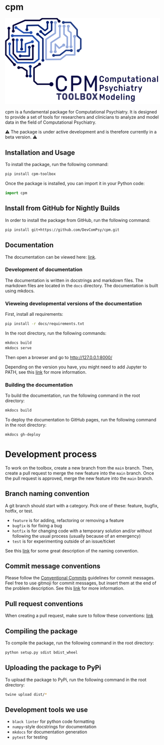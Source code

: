 # cpm

![the toolbox logo](./docs/img/cpm-logo.png)

cpm is a fundamental package for Computational Psychiatry. It is designed to provide a set of tools for researchers and clinicians to analyze and model data in the field of Computational Psychiatry.

:warning: The package is under active development and is therefore currently in a beta version. :warning:

## Installation and Usage

To install the package, run the following command:

```bash
pip install cpm-toolbox
```

Once the package is installed, you can import it in your Python code:

```python
import cpm
```

## Install from GitHub for Nightly Builds

In order to install the package from GitHub, run the following command:

```bash
pip install git+https://github.com/DevComPsy/cpm.git
```

## Documentation

The documentation can be viewed here: [link](https://devcompsy.github.io/cpm/).

### Development of documentation

The documentation is written in docstrings and markdown files. The markdown files are located in the `docs` directory. The documentation is built using mkdocs.

### Vieweing developmental versions of the documentation

First, install all requirements:

```bash
pip install -r docs/requirements.txt
```

In the root directory, run the following commands:

```bash
mkdocs build
mkdocs serve
```

Then open a browser and go to <http://127.0.0.1:8000/>

Depending on the version you have, you might need to add Jupyter to PATH, see this [link](https://github.com/jupyter/nbconvert/issues/1773#issuecomment-1283852572) for more information.

### Building the documentation

To build the documentation, run the following command in the root directory:

```bash
mkdocs build
```

To deploy the documentation to GitHub pages, run the following command in the root directory:

```bash
mkdocs gh-deploy
```

# Development process

To work on the toolbox, create a new branch from the `main` branch. Then, create a pull request to merge the new feature into the `main` branch. Once the pull request is approved, merge the new feature into the `main` branch.

## Branch naming convention

A git branch should start with a category. Pick one of these: feature, bugfix, hotfix, or test.

* `feature` is for adding, refactoring or removing a feature
* `bugfix` is for fixing a bug
* `hotfix` is for changing code with a temporary solution and/or without following the usual process (usually because of an emergency)
* `test` is for experimenting outside of an issue/ticket

See this [link](https://dev.to/couchcamote/git-branching-name-convention-cch) for some great description of the naming convention.

## Commit message conventions

Please follow the [Conventional Commits](https://www.conventionalcommits.org/en/v1.0.0/#summary) guidelines for commit messages.
Feel free to use gitmoji for commit messages, but insert them at the end of the problem description.
See this [link](https://gitmoji.dev/) for more information.

## Pull request conventions

When creating a pull request, make sure to follow these conventions: [link](https://github.blog/2015-01-21-how-to-write-the-perfect-pull-request/)

## Compiling the package

To compile the package, run the following command in the root directory:

```bash
python setup.py sdist bdist_wheel
```

## Uploading the package to PyPi

To upload the package to PyPi, run the following command in the root directory:

```bash
twine upload dist/*
```

## Development tools we use

* `black linter` for python code formatting
* `numpy`-style docstrings for documentation
* `mkdocs` for documentation generation
* `pytest` for testing
